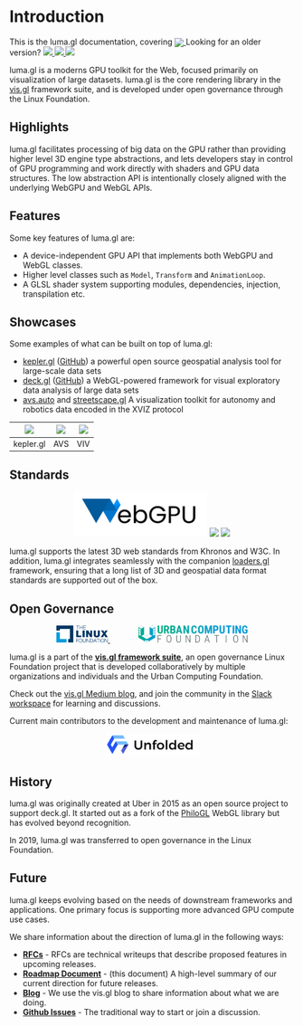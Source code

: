 # Introduction

<span />This is the luma.gl documentation, covering
<a href="https://github.com/visgl/luma.gl/blob/master/docs">
  <img style="margin-bottom: -4px" src="https://img.shields.io/badge/v-9.0-brightgreen.svg?style=flat-square" />
</a>
<span />Looking for an older version?
<a href="https://github.com/visgl/luma.gl/blob/8.5-release/docs">
  <img src="https://img.shields.io/badge/v-8.5-green.svg?style=flat-square" />
</a>
<a href="https://github.com/visgl/luma.gl/blob/7.3-release/docs">
  <img src="https://img.shields.io/badge/v-7.3-green.svg?style=flat-square" />
</a>
<a href="https://github.com/visgl/luma.gl/blob/6.4-release/docs">
  <img src="https://img.shields.io/badge/v-6.4-green.svg?style=flat-square" />
</a>

luma.gl is a moderns GPU toolkit for the Web, focused primarily on visualization of large datasets.
luma.gl is the core rendering library in the [vis.gl](http://vis.gl/) framework suite, 
and is developed under open governance through the Linux Foundation.

## Highlights

luma.gl facilitates processing of big data on the GPU 
rather than providing higher level 3D engine type abstractions, 
and lets developers stay in control of GPU programming and
work directly with shaders and GPU data structures. The low abstraction API
is intentionally closely aligned with the underlying WebGPU and WebGL APIs. 

## Features

Some key features of luma.gl are:

- A device-independent GPU API that implements both WebGPU and WebGL classes.
- Higher level classes such as `Model`, `Transform` and `AnimationLoop`.
- A GLSL shader system supporting modules, dependencies, injection, transpilation etc.

## Showcases

Some examples of what can be built on top of luma.gl:

- [kepler.gl](https://kepler.gl/) ([GitHub](https://github.com/keplergl/kepler.gl)) a powerful open source geospatial analysis tool for large-scale data sets
- [deck.gl](http://deck.gl/#/) ([GitHub](https://github.com/visgl/deck.gl)) a WebGL-powered framework for visual exploratory data analysis of large data sets
- [avs.auto](https://avs.auto/#/) and [streetscape.gl](https://github.com/uber/streetscape.gl) A visualization toolkit for autonomy and robotics data encoded in the XVIZ protocol

|  <img height="200" src="https://deck.gl/images/showcase/kepler-gl.jpg" /> | <img height="200" src="https://deck.gl/images/showcase/avs.jpg" /> | <img height="200" src="https://deck.gl/images/showcase/viv.jpg" />
| :---: | :---: | :---: |
| <center>kepler.gl</center> | <center>AVS</center> | <center>VIV</center> |

## Standards

<center>
  <img height="80" src="https://raw.githubusercontent.com/gpuweb/gpuweb/3b3a1632ff1ad6a573330a58710e341bb9d65576/logo/webgpu-horizontal.svg" />
  <img height="80" src="https://raw.github.com/visgl/deck.gl-data/master/images/whats-new/webgl2.jpg" />
  <img height="80" src="https://raw.github.com/visgl/deck.gl-data/master/images/gltf.png" />
</center>

luma.gl supports the latest 3D web standards from Khronos and W3C.
In addition, luma.gl integrates seamlessly with the companion [loaders.gl](https://loaders.gl) framework,
ensuring that a long list of 3D and geospatial data format standards are supported out of the box.

## Open Governance

<center>
<a href="https://vis.gl">
  <img height="30" src="https://raw.githubusercontent.com/visgl/vis.gl/master/src/images/logos/linux-foundation.svg" />
  <span style="padding-left: 50px;" />
  <img height="30" src="https://raw.githubusercontent.com/visgl/vis.gl/master/src/images/logos/ucf-color-hztl.svg" />
</a>
</center>

luma.gl is a part of the <a href="https://vis.gl"><b>vis.gl framework suite</b></a>, an open governance Linux Foundation project that is developed collaboratively by multiple organizations and individuals and the Urban Computing Foundation.

Check out the [vis.gl Medium blog](https://medium.com/vis-gl), and join the community
in the [Slack workspace](https://join.slack.com/t/deckgl/shared_invite/zt-7oeoqie8-NQqzSp5SLTFMDeNSPxi7eg) for learning and discussions.

Current main contributors to the development and maintenance of luma.gl:

<center>
<p style="margin-left: auto; margin-right: auto;">
  <a href="https://foursquare.com">
    <img height="40" src="https://raw.githubusercontent.com/visgl/vis.gl/master/src/images/logos/unfolded-logo.png" />
  </a>
</p>
</center>

## History

luma.gl was originally created at Uber in 2015 as an open source project to support deck.gl. It started out as a fork of the [PhiloGL](https://github.com/senchalabs/philogl) WebGL library but has evolved beyond recognition.

In 2019, luma.gl was transferred to open governance in the Linux Foundation.

## Future

luma.gl keeps evolving based on the needs of downstream frameworks and applications.
One primary focus is supporting more advanced GPU compute use cases.

We share information about the direction of luma.gl in the following ways:

- **[RFCs](https://github.com/visgl/luma.gl/tree/master/dev-docs/RFCs)** - RFCs are technical writeups that describe proposed features in upcoming releases.
- **[Roadmap Document](https://luma.gl/#/documentation/overview/roadmap)** - (this document) A high-level summary of our current direction for future releases.
- **[Blog](https://medium.com/@vis.gl)** - We use the vis.gl blog to share information about what we are doing.
- **[Github Issues](https://github.com/visgl/luma.gl/issues)** - The traditional way to start or join a discussion.
